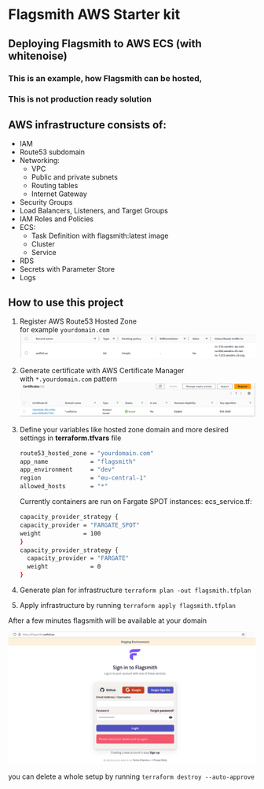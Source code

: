 # Flagsmith AWS Starter kit

## Deploying Flagsmith to AWS ECS (with whitenoise)

### This is an example, how Flagsmith can be hosted, 
### This is not production ready solution

## AWS infrastructure consists of:
- IAM
- Route53 subdomain
- Networking:
    - VPC
    - Public and private subnets
    - Routing tables
    - Internet Gateway
- Security Groups
- Load Balancers, Listeners, and Target Groups
- IAM Roles and Policies
- ECS:
    - Task Definition with flagsmith:latest image
    - Cluster
    - Service
- RDS
- Secrets with Parameter Store
- Logs

## How to use this project

1. Register AWS Route53 Hosted Zone \
  for example ```yourdomain.com```
![Route53 hosted zone](img/route53.png)
2. Generate certificate with AWS Certificate Manager \
  with ```*.yourdomain.com``` pattern
![Certificate](img/AWS_certificate_manager.png)
3. Define your variables like hosted zone domain and more desired settings in **terraform.tfvars** file 
    ```bash
    route53_hosted_zone = "yourdomain.com"
    app_name            = "flagsmith"
    app_environment     = "dev"
    region              = "eu-central-1"
    allowed_hosts       = "*"
    ```

    Currently containers are run on Fargate SPOT instances:
    ecs_service.tf:
    ```bash
    capacity_provider_strategy {
    capacity_provider = "FARGATE_SPOT"
    weight            = 100
    }
    capacity_provider_strategy {
      capacity_provider = "FARGATE"
      weight            = 0
    }
    ```
4. Generate plan for infrastructure ```terraform plan -out flagsmith.tfplan```
5. Apply infrastructure by running ```terraform apply flagsmith.tfplan```

After a few minutes flagsmith will be available at your domain

![Flagsmith online](img/flagsmith.png)


you can delete a whole setup by running ```terraform destroy --auto-approve```
